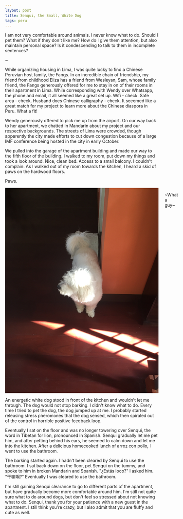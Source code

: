 ```yaml
---
layout: post
title: Senqui, the Small, White Dog
tags: peru
---
```

I am not very comfortable around animals. I never know what to do. Should I pet them? What if they don't like me? How do I give them attention, but also maintain personal space? Is it condescending to talk to them in incomplete sentences?

~

While organizing housing in Lima, I was quite lucky to find a Chinese Peruvian host family, the Fangs. In an incredible chain of friendship, my friend from childhood Eliza has a friend from Wesleyan, Sam, whose family friend, the Fangs generously offered for me to stay in on of their rooms in their apartment in Lima. While corresponding with Wendy over Whatsapp, the phone and email, it all seemed like a great set up. Wifi - check. Safe area - check. Husband does Chinese calligraphy - check. It seeemed like a great match for my project to learn more about the Chinese diaspora in Peru. What a fit!

Wendy generously offered to pick me up from the airport. On our way back to her apartment, we chatted in Mandarin about my project and our respective backgrounds. The streets of Lima were crowded, though apparently the city made efforts to cut down congestion because of a large IMF conference being hosted in the city in early October.

We pulled into the garage of the apartment building and made our way to the fifth floor of the building. I walked to my room, put down my things and took a look around. Nice, clean bed. Access to a small balcony. I couldn't complain. As I walked out of my room towards the kitchen, I heard a skid of paws on the hardwood floors.

Paws.
<div class="row">
  <div class="large-4 small-12 columns">
    <img src="/images/Senqui.JPG ">
    <p>
    ~What a guy~
    </p>
  </div>
</div>
  
An energetic white dog stood in front of the kitchen and wouldn't let me through. The dog would not stop barking. I didn't know what to do. Every time I tried to pet the dog, the dog jumped up at me. I probably started releasing stress pheromones that the dog sensed, which then spiraled out of the control in horrible positive feedback loop. 

Eventually I sat on the floor and was no longer towering over Senqui, the word in Tibetan for lion, pronounced in Spanish. Senqui gradually let me pet him, and after petting behind his ears, he seemed to calm down and let me into the kitchen. After a delicious homecooked lunch of arroz con pollo, I went to use the bathroom. 

The barking started again. I hadn't been cleared by Senqui to use the bathroom. I sat back down on the floor, pet Senqui on the tummy, and spoke to him in broken Mandarin and Spanish. "¿Estás loco?" I asked him. “干嘛啊?” Eventually I was cleared to use the bathroom. 

I'm still gaining Senqui clearance to go to different parts of the apartment, but have gradually become more comfortable around him. I'm still not quite sure what to do around dogs, but don't feel so stressed about not knowing what to do. Senqui, thank you for your patience with a new guest in the apartment. I still think you're crazy, but I also admit that you are fluffy and cute as well. 

